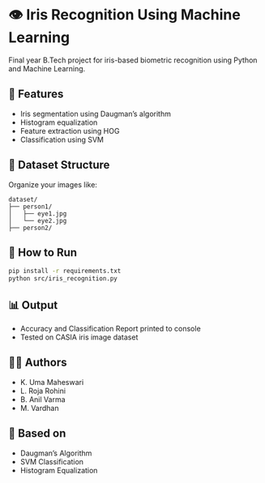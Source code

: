 # 👁️ Iris Recognition Using Machine Learning

Final year B.Tech project for iris-based biometric recognition using Python and Machine Learning.

## 🔧 Features
- Iris segmentation using Daugman’s algorithm
- Histogram equalization
- Feature extraction using HOG
- Classification using SVM

## 📁 Dataset Structure
Organize your images like:

```
dataset/
├── person1/
│   ├── eye1.jpg
│   └── eye2.jpg
├── person2/
```

## 🚀 How to Run

```bash
pip install -r requirements.txt
python src/iris_recognition.py
```

## 📊 Output
- Accuracy and Classification Report printed to console
- Tested on CASIA iris image dataset

## 👨‍🎓 Authors
- K. Uma Maheswari
- L. Roja Rohini
- B. Anil Varma
- M. Vardhan

## 📜 Based on
- Daugman’s Algorithm
- SVM Classification
- Histogram Equalization
